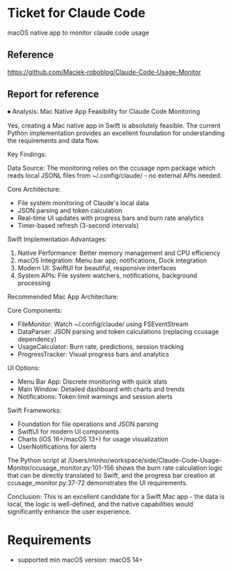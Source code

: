 # Ticket for Claude Code
macOS native app to monitor claude code usage

## Reference
https://github.com/Maciek-roboblog/Claude-Code-Usage-Monitor

## Report for reference
⏺ Analysis: Mac Native App Feasibility for Claude Code Monitoring

Yes, creating a Mac native app in Swift is absolutely feasible. The current Python implementation provides an excellent foundation for understanding the requirements and data flow.

Key Findings:

Data Source: The monitoring relies on the ccusage npm package which reads local JSONL files from ~/.config/claude/ - no external APIs needed.

Core Architecture:
- File system monitoring of Claude's local data
- JSON parsing and token calculation
- Real-time UI updates with progress bars and burn rate analytics
- Timer-based refresh (3-second intervals)

Swift Implementation Advantages:

1. Native Performance: Better memory management and CPU efficiency
2. macOS Integration: Menu bar app, notifications, Dock integration
3. Modern UI: SwiftUI for beautiful, responsive interfaces
4. System APIs: File system watchers, notifications, background processing

Recommended Mac App Architecture:

Core Components:
- FileMonitor: Watch ~/.config/claude/ using FSEventStream
- DataParser: JSON parsing and token calculations (replacing ccusage dependency)
- UsageCalculator: Burn rate, predictions, session tracking
- ProgressTracker: Visual progress bars and analytics

UI Options:
- Menu Bar App: Discrete monitoring with quick stats
- Main Window: Detailed dashboard with charts and trends
- Notifications: Token limit warnings and session alerts

Swift Frameworks:
- Foundation for file operations and JSON parsing
- SwiftUI for modern UI components
- Charts (iOS 16+/macOS 13+) for usage visualization
- UserNotifications for alerts

The Python script at /Users/minho/workspace/side/Claude-Code-Usage-Monitor/ccusage_monitor.py:101-156 shows the burn rate calculation logic that can be directly translated to Swift, and the progress bar creation at
ccusage_monitor.py:37-72 demonstrates the UI requirements.

Conclusion: This is an excellent candidate for a Swift Mac app - the data is local, the logic is well-defined, and the native capabilities would significantly enhance the user experience.

# Requirements
- supported min macOS version: macOS 14+